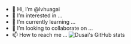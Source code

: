 - 👋 Hi, I’m @lvhuagai
- 👀 I’m interested in ...
- 🌱 I’m currently learning ...
- 💞️ I’m looking to collaborate on ...
- 📫 How to reach me ...
![Dusai's GitHub stats](https://github-readme-stats.vercel.app/api?username=lvhuagai)
<!---
lvhuagai/lvhuagai is a ✨ special ✨ repository because its `README.md` (this file) appears on your GitHub profile.
You can click the Preview link to take a look at your changes.
--->
